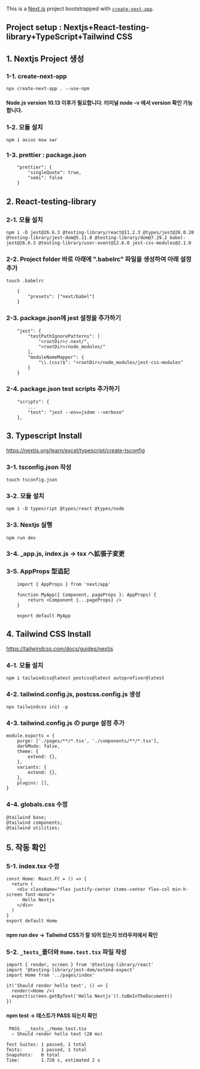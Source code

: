 This is a [Next.js](https://nextjs.org/) project bootstrapped with [`create-next-app`](https://github.com/vercel/next.js/tree/canary/packages/create-next-app).

## Project setup : Nextjs+React-testing-library+TypeScript+Tailwind CSS

## 1. Nextjs Project 생성

### 1-1. create-next-app

    npx create-next-app . --use-npm

#### Node.js version 10.13 이후가 필요합니다. 터미널 node -v 에서 version 확인 가능합니다.

### 1-2. 모듈 설치

    npm i axios msw swr

### 1-3. prettier : package.json

```
    "prettier": {
        "singleQuote": true,
        "semi": false
    }
```

## 2. React-testing-library

### 2-1. 모듈 설치

    npm i -D jest@26.6.3 @testing-library/react@11.2.3 @types/jest@26.0.20 @testing-library/jest-dom@5.11.8 @testing-library/dom@7.29.2 babel-jest@26.6.3 @testing-library/user-event@12.6.0 jest-css-modules@2.1.0

### 2-2. Project folder 바로 아래에 ".babelrc" 파일을 생성하여 아래 설정 추가

    touch .babelrc

```
    {
        "presets": ["next/babel"]
    }
```

### 2-3. package.json에 jest 설정을 추가하기

```
    "jest": {
        "testPathIgnorePatterns": [
            "<rootDir>/.next/",
            "<rootDir>/node_modules/"
        ],
        "moduleNameMapper": {
            "\\.(css)$": "<rootDir>/node_modules/jest-css-modules"
        }
    }
```

### 2-4. package.json test scripts 추가하기

```
    "scripts": {
        ...
        "test": "jest --env=jsdom --verbose"
    },
```

## 3. Typescript Install

https://nextjs.org/learn/excel/typescript/create-tsconfig

### 3-1. tsconfig.json 작성

    touch tsconfig.json

### 3-2. 모듈 설치

    npm i -D typescript @types/react @types/node

### 3-3. Nextjs 실행

    npm run dev

### 3-4. \_app.js, index.js -> tsx へ拡張子変更

### 3-5. AppProps 型追記

```
    import { AppProps } from 'next/app'

    function MyApp({ Component, pageProps }: AppProps) {
        return <Component {...pageProps} />
    }

    export default MyApp
```

## 4. Tailwind CSS Install

https://tailwindcss.com/docs/guides/nextjs

### 4-1. 모듈 설치

    npm i tailwindcss@latest postcss@latest autoprefixer@latest

### 4-2. tailwind.config.js, postcss.config.js 생성

    npx tailwindcss init -p

### 4-3. tailwind.config.js の purge 설정 추가

```
module.exports = {
    purge: ['./pages/**/*.tsx', './components/**/*.tsx'],
    darkMode: false,
    theme: {
        extend: {},
    },
    variants: {
        extend: {},
    },
    plugins: [],
}
```

### 4-4. globals.css 수정

```
@tailwind base;
@tailwind components;
@tailwind utilities;
```

## 5. 작동 확인

### 5-1. index.tsx 수정

```
const Home: React.FC = () => {
  return (
    <div className="flex justify-center items-center flex-col min-h-screen font-mono">
      Hello Nextjs
    </div>
  )
}
export default Home
```

#### npm run dev -> Tailwind CSS가 잘 되어 있는지 브라우저에서 확인

### 5-2. `_tests_`폴더와 `Home.test.tsx` 파일 작성

```
import { render, screen } from '@testing-library/react'
import '@testing-library/jest-dom/extend-expect'
import Home from '../pages/index'

it('Should render hello text', () => {
  render(<Home />)
  expect(screen.getByText('Hello Nextjs')).toBeInTheDocument()
})
```

#### npm test -> 테스트가 PASS 되는지 확인

```
 PASS  __tests__/Home.test.tsx
  ✓ Should render hello text (20 ms)

Test Suites: 1 passed, 1 total
Tests:       1 passed, 1 total
Snapshots:   0 total
Time:        1.728 s, estimated 2 s
```
